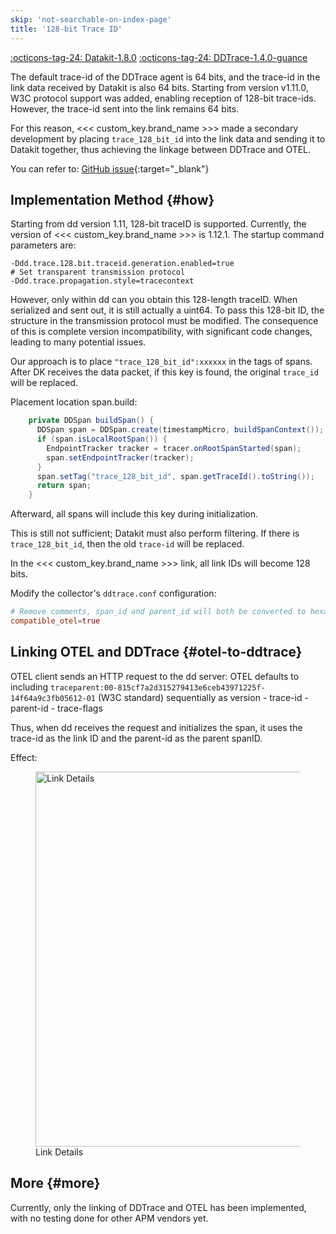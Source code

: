 ```yaml
---
skip: 'not-searchable-on-index-page'
title: '128-bit Trace ID'
---
```


[:octicons-tag-24: Datakit-1.8.0](../datakit/changelog.md#cl-1.8.0)
[:octicons-tag-24: DDTrace-1.4.0-guance](ddtrace-ext-changelog.md#cl-1.14.0-guance)

The default trace-id of the DDTrace agent is 64 bits, and the trace-id in the link data received by Datakit is also 64 bits. Starting from version v1.11.0, W3C protocol support was added, enabling reception of 128-bit trace-ids. However, the trace-id sent into the link remains 64 bits.

For this reason, <<< custom_key.brand_name >>> made a secondary development by placing `trace_128_bit_id` into the link data and sending it to Datakit together, thus achieving the linkage between DDTrace and OTEL.

You can refer to: [GitHub issue](https://github.com/GuanceCloud/dd-trace-java/issues/37){:target="_blank"}


## Implementation Method {#how}
Starting from dd version 1.11, 128-bit traceID is supported. Currently, the version of <<< custom_key.brand_name >>> is 1.12.1. The startup command parameters are:

```shell
-Ddd.trace.128.bit.traceid.generation.enabled=true
# Set transparent transmission protocol
-Ddd.trace.propagation.style=tracecontext
```

However, only within dd can you obtain this 128-length traceID. When serialized and sent out, it is still actually a uint64. To pass this 128-bit ID, the structure in the transmission protocol must be modified.
The consequence of this is complete version incompatibility, with significant code changes, leading to many potential issues.

Our approach is to place `"trace_128_bit_id":xxxxxx` in the tags of spans. After DK receives the data packet, if this key is found, the original `trace_id` will be replaced.

Placement location span.build:

```java
    private DDSpan buildSpan() {
      DDSpan span = DDSpan.create(timestampMicro, buildSpanContext());
      if (span.isLocalRootSpan()) {
        EndpointTracker tracker = tracer.onRootSpanStarted(span);
        span.setEndpointTracker(tracker);
      }
      span.setTag("trace_128_bit_id", span.getTraceId().toString()); 
      return span;
    }
```

Afterward, all spans will include this key during initialization.

This is still not sufficient; Datakit must also perform filtering. If there is `trace_128_bit_id`, then the old `trace-id` will be replaced.

In the <<< custom_key.brand_name >>> link, all link IDs will become 128 bits.

Modify the collector's `ddtrace.conf` configuration:

```toml
# Remove comments, span_id and parent_id will both be converted to hexadecimal strings.
compatible_otel=true
```

## Linking OTEL and DDTrace {#otel-to-ddtrace}
OTEL client sends an HTTP request to the dd server: OTEL defaults to including `traceparent:00-815cf7a2d315279413e6ceb43971225f-14f64a9c3fb05612-01` (W3C standard) sequentially as version - trace-id - parent-id - trace-flags


Thus, when dd receives the request and initializes the span, it uses the trace-id as the link ID and the parent-id as the parent spanID.

Effect:

<!-- markdownlint-disable MD046 MD033 -->
<figure >
  <img src="https://github.com/GuanceCloud/dd-trace-java/assets/31207055/9b599678-1ebc-4f1f-9993-f863fb25280b" style="height: 600px" alt="Link Details">
  <figcaption> Link Details </figcaption>
</figure>



## More {#more}
Currently, only the linking of DDTrace and OTEL has been implemented, with no testing done for other APM vendors yet.

